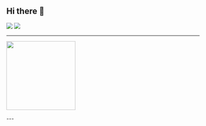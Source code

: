 ## Hi there 👋

<!--
**Neyon279/Neyon279** is a ✨ _special_ ✨ repository because its `README.md` (this file) appears on your GitHub profile.

Here are some ideas to get you started:

- 🔭 I’m currently working on ...
- 🌱 I’m currently learning ...
- 👯 I’m looking to collaborate on ...
- 🤔 I’m looking for help with ...
- 💬 Ask me about ...
- 📫 How to reach me: ...
- 😄 Pronouns: ...
- ⚡ Fun fact: ...
-->
![](https://img.shields.io/badge/Lua-%232C2D72.svg?logo=lua&logoColor=white)
![](https://img.shields.io/badge/HTML-%23E34F26.svg?logo=html5&logoColor=white)

---
<p align="left">
<a href="#">
  <img height="180em" src="https://github-readme-stats-eight-theta.vercel.app/api?username=Neyon279&show_icons=true&theme=react&includeallcommits=true&count_private=true"/>
</a>
</p>
---
